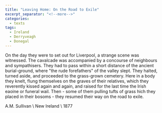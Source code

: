 ```yaml
---
title: "Leaving Home: On the Road to Exile"
excerpt_separator: "<!--more-->"
categories:
  - texts
tags:
  - Ireland
  - Derryveagh
  - Donegal
---
```

On the day they were to set out for Liverpool, a strange scene was witnessed. The cavalcade was accompanied by a concourse of neighbours and sympathisers. They had to pass within a short distance of the ancient burial-ground, where "the rude forefathers" of the valley slept. They halted, turned aside, and proceeded to the grass-grown cemetery. Here in a body they knelt, flung themselves on the graves of their relatives, which they reverently kissed again and again, and raised for the last time the Irish eaoine or funeral wail. Then - some of them pulling tufts of grass hich they placed in their bosoms - they resumed their way on the road to exile.
<!--more-->
A.M. Sullivan    \\
New Ireland    \\
1877
